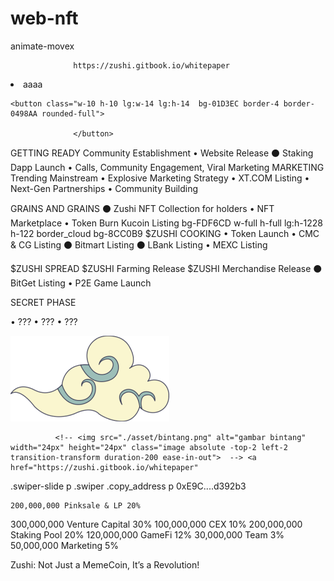 # web-nft
animate-movex
   <span class="writingAnimated"  data-typed-strings="Token
                  deflacionary"></span>

                  https://zushi.gitbook.io/whitepaper

   <li class="lg:text-2xl">aaaa</li>

    <button class="w-10 h-10 lg:w-14 lg:h-14  bg-01D3EC border-4 border-0498AA rounded-full">
                 
                  </button>
GETTING READY
 Community  Establishment
• Website Release
⚫ Staking Dapp Launch
• Calls, Community Engagement, Viral Marketing
MARKETING Trending Mainstream
• Explosive Marketing Strategy
• XT.COM Listing
• Next-Gen Partnerships
• Community Building

GRAINS AND GRAINS
⚫ Zushi NFT Collection for holders • NFT Marketplace
• Token Burn
Kucoin Listing
bg-FDF6CD w-full h-full lg:h-1228
h-122 border_cloud bg-8CC0B9 
$ZUSHI COOKING
• Token Launch
• CMC & CG Listing
⚫ Bitmart Listing
⚫ LBank Listing
• MEXC Listing

$ZUSHI SPREAD
$ZUSHI Farming Release
$ZUSHI Merchandise Release
⚫ BitGet Listing
• P2E Game Launch

SECRET PHASE

• ???
• ???
• ???

  <div class="absolute left-0 top-0  lg:-top-16 lg:-left-2">
          <img src="./asset/awan.png" alt="awan" class="w-1/2 h-1/2 lg:w-full lg:h-full animate-movex">
        </div>


              <!-- <img src="./asset/bintang.png" alt="gambar bintang" width="24px" height="24px" class="image absolute -top-2 left-2  transition-transform duration-200 ease-in-out">  --> <a href="https://zushi.gitbook.io/whitepaper"

.swiper-slide p
.swiper .copy_address p
0xE9C....d392b3

    200,000,000 Pinksale & LP 20%
300,000,000 Venture Capital 30%
100,000,000 CEX 10%
200,000,000 Staking Pool 20%
120,000,000 GameFi 12%
30,000,000 Team 3%
50,000,000 Marketing 5%

Zushi: Not Just a MemeCoin, It’s a Revolution!